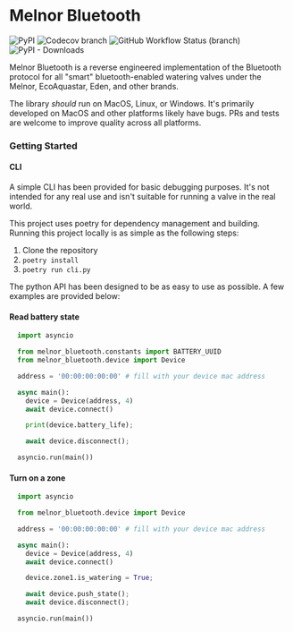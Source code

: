 # Melnor Bluetooth

![PyPI](https://img.shields.io/pypi/v/melnor-bluetooth?style=flat-square) ![Codecov branch](https://img.shields.io/codecov/c/github/vanstinator/melnor-bluetooth/main?style=flat-square) ![GitHub Workflow Status (branch)](https://img.shields.io/github/workflow/status/vanstinator/melnor-bluetooth/Build%20and%20Release/main?style=flat-square)
![PyPI - Downloads](https://img.shields.io/pypi/dm/melnor-bluetooth?style=flat-square)

Melnor Bluetooth is a reverse engineered implementation of the Bluetooth protocol for all "smart" bluetooth-enabled watering valves under the Melnor, EcoAquastar, Eden, and other brands.

The library _should_ run on MacOS, Linux, or Windows. It's primarily developed on MacOS and other platforms likely have bugs. PRs and tests are welcome to improve quality across all platforms.


### Getting Started

#### CLI
A simple CLI has been provided for basic debugging purposes. It's not intended for any real use and isn't suitable for running a valve in the real world.

This project uses poetry for dependency management and building. Running this project locally is as simple as the following steps:

1. Clone the repository
1. `poetry install`
1. `poetry run cli.py`


The python API has been designed to be as easy to use as possible. A few examples are provided below:

#### Read battery state
```python
  import asyncio

  from melnor_bluetooth.constants import BATTERY_UUID
  from melnor_bluetooth.device import Device

  address = '00:00:00:00:00' # fill with your device mac address

  async main():
    device = Device(address, 4)
    await device.connect()

    print(device.battery_life);

    await device.disconnect();

  asyncio.run(main())

```

#### Turn on a zone
```python
  import asyncio

  from melnor_bluetooth.device import Device

  address = '00:00:00:00:00' # fill with your device mac address

  async main():
    device = Device(address, 4)
    await device.connect()

    device.zone1.is_watering = True;

    await device.push_state();
    await device.disconnect();

  asyncio.run(main())

```
